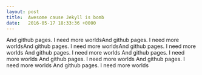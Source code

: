 ```yaml
---
layout: post
title:  Awesome cause Jekyll is bomb
date:   2016-05-17 18:33:36 +0000
---
```



And github pages. I need more worldsAnd github pages. I need more worldsAnd github pages. I need more worldsAnd github pages. I need more worlds
And github pages. I need more worlds
And github pages. I need more worlds
And github pages. I need more worlds
And github pages. I need more worlds
And github pages. I need more worlds
